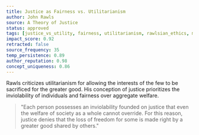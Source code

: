 ```yaml
---
title: Justice as Fairness vs. Utilitarianism
author: John Rawls
source: A Theory of Justice
status: approved
tags: [justice_vs_utility, fairness, utilitarianism, rawlsian_ethics, moral_theory]
impact_score: 0.92
retracted: false
source_frequency: 35
temp_persistence: 0.89
author_reputation: 0.98
concept_uniqueness: 0.86
---
```


Rawls criticizes utilitarianism for allowing the interests of the few to be sacrificed for the greater good. His conception of justice prioritizes the inviolability of individuals and fairness over aggregate welfare.

> "Each person possesses an inviolability founded on justice that even the welfare of society as a whole cannot override. For this reason, justice denies that the loss of freedom for some is made right by a greater good shared by others."
